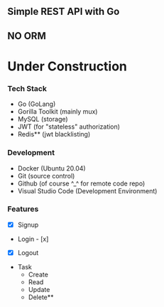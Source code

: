 ## Simple REST API with Go
## NO ORM

# Under Construction



### Tech Stack
 - Go (GoLang)
 - Gorilla Toolkit (mainly mux)
 - MySQL (storage)
 - JWT (for "stateless" authorization)
 - Redis** (jwt blacklisting)

### Development
 - Docker (Ubuntu 20.04)
 - Git (source control)
 - Github (of course ^_^ for remote code repo)
 - Visual Studio Code (Development Environment)


### Features
 - [x] Signup
 - Login - [x]
 - [x] Logout
 - Task
	- Create
	- Read
	- Update
	- Delete**
